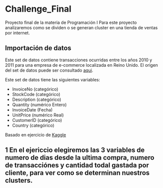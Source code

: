 # Challenge_Final
Proyecto final de la materia de Programación I
Para este proyecto analizaremos como se dividen o se generan cluster en una tienda de ventas por internet.
## Importación de datos

Este set de datos contiene transacciones ocurridas entre los años 2010 y 2011 para una empresa de e-commerce localizada en Reino Unido. El origen del set de datos puede ser consultado [aqui](https://archive.ics.uci.edu/dataset/352/online+retail).

Este set de datos tiene las siguientes variables:

* InvoiceNo (categórico)
* StockCode (categórico)
* Description (categórico)
* Quantity (numérico Entero)
* InvoiceDate (Fecha)
* UnitPrice (numérico Real)
* CustomerID (categórico)
* Country (categórico)

Basado en ejercicio de [Kaggle](https://www.kaggle.com/code/hellbuoy/online-retail-k-means-hierarchical-clustering)
## 1 En el ejericcio elegiremos las 3 variables de numero de dias desde la ultima compra, numero de transacciónes y cantidad todal gastada por cliente, para ver como se determinan nuestros clusters.
